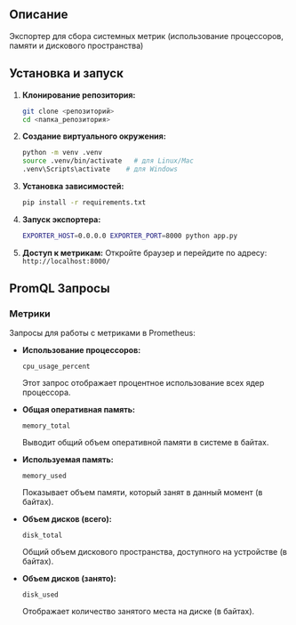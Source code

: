 
## Описание
Экспортер для сбора системных метрик (использование процессоров, памяти и дискового пространства) 

## Установка и запуск

1. **Клонирование репозитория:**
   ```bash
   git clone <репозиторий>
   cd <папка_репозитория>
   ```

2. **Создание виртуального окружения:**
   ```bash
   python -m venv .venv
   source .venv/bin/activate   # для Linux/Mac
   .venv\Scripts\activate    # для Windows
   ```

3. **Установка зависимостей:**
   ```bash
   pip install -r requirements.txt
   ```

4. **Запуск экспортера:**
   ```bash
   EXPORTER_HOST=0.0.0.0 EXPORTER_PORT=8000 python app.py
   ```

5. **Доступ к метрикам:**
   Откройте браузер и перейдите по адресу: `http://localhost:8000/`

## PromQL Запросы

### Метрики

Запросы для работы с метриками в Prometheus:

- **Использование процессоров:**
  ```promql
  cpu_usage_percent
  ```
  Этот запрос отображает процентное использование всех ядер процессора.

- **Общая оперативная память:**
  ```promql
  memory_total
  ```
  Выводит общий объем оперативной памяти в системе в байтах.

- **Используемая память:**
  ```promql
  memory_used
  ```
  Показывает объем памяти, который занят в данный момент (в байтах).

- **Объем дисков (всего):**
  ```promql
  disk_total
  ```
  Общий объем дискового пространства, доступного на устройстве (в байтах).

- **Объем дисков (занято):**
  ```promql
  disk_used
  ```
  Отображает количество занятого места на диске (в байтах).
  
